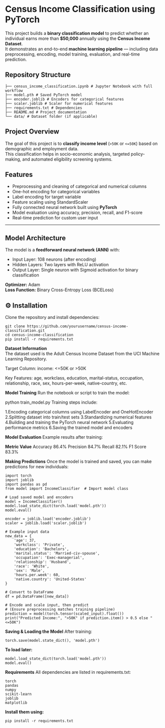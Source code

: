 #  Census Income Classification using PyTorch

This project builds a **binary classification model** to predict whether an individual earns more than **$50,000** annually using the **Census Income Dataset**.  
It demonstrates an end-to-end **machine learning pipeline** — including data preprocessing, encoding, model training, evaluation, and real-time prediction.

##  Repository Structure

```
├── census_income_classification.ipynb # Jupyter Notebook with full workflow
├── model.pth # Saved PyTorch model
├── encoder.joblib # Encoders for categorical features
├── scaler.joblib # Scaler for numerical features
├── requirements.txt # Dependencies
├── README.md # Project documentation
└── data/ # Dataset folder (if applicable)

```

##  Project Overview

The goal of this project is to **classify income level** (`>50K` or `<=50K`) based on demographic and employment data.  
This classification helps in socio-economic analysis, targeted policy-making, and automated eligibility screening systems.

##  Features

- Preprocessing and cleaning of categorical and numerical columns<br>
- One-hot encoding for categorical variables<br>
- Label encoding for target variable<br>
- Feature scaling using StandardScaler<br>
- Fully connected neural network built using **PyTorch**<br>
- Model evaluation using accuracy, precision, recall, and F1-score<br>
- Real-time prediction for custom user input<br>

---

##  Model Architecture

The model is a **feedforward neural network (ANN)** with:<br>
- Input Layer: 108 neurons (after encoding)<br>
- Hidden Layers: Two layers with ReLU activation<br>
- Output Layer: Single neuron with Sigmoid activation for binary classification<br>

**Optimizer:** Adam<br>
**Loss Function:** Binary Cross-Entropy Loss (BCELoss)<br>


## ⚙️ Installation

Clone the repository and install dependencies:

```
git clone https://github.com/yourusername/census-income-classification.git
cd census-income-classification
pip install -r requirements.txt
```

**Dataset Information**<br>
The dataset used is the Adult Census Income Dataset from the UCI Machine Learning Repository.

Target Column:
income: <=50K or >50K

Key Features:
age, workclass, education, marital-status, occupation, relationship, race, sex, hours-per-week, native-country, etc.

**Model Training**
Run the notebook or script to train the model:

python train_model.py
Training steps include:

1.Encoding categorical columns using LabelEncoder and OneHotEncoder
2.Splitting dataset into train/test sets
3.Standardizing numerical features
4.Building and training the PyTorch neural network
5.Evaluating performance metrics
6.Saving the trained model and encoders

**Model Evaluation**
Example results after training:

**Metric	Value**
Accuracy	86.4%
Precision	84.7%
Recall	82.1%
F1 Score	83.3%

**Making Predictions**
Once the model is trained and saved, you can make predictions for new individuals:

```
import torch
import joblib
import pandas as pd
from model import IncomeClassifier  # Import model class

# Load saved model and encoders
model = IncomeClassifier()
model.load_state_dict(torch.load('model.pth'))
model.eval()

encoder = joblib.load('encoder.joblib')
scaler = joblib.load('scaler.joblib')

# Example input data
new_data = {
    'age': 37,
    'workclass': 'Private',
    'education': 'Bachelors',
    'marital.status': 'Married-civ-spouse',
    'occupation': 'Exec-managerial',
    'relationship': 'Husband',
    'race': 'White',
    'sex': 'Male',
    'hours.per.week': 60,
    'native.country': 'United-States'
}

# Convert to DataFrame
df = pd.DataFrame([new_data])

# Encode and scale input, then predict
# (Ensure preprocessing matches training pipeline)
prediction = model(torch.tensor(scaled_input).float())
print("Predicted Income:", ">50K" if prediction.item() > 0.5 else "<=50K")

```
**Saving & Loading the Model**
After training:
```
torch.save(model.state_dict(), 'model.pth')
```
**To load later:**
```
model.load_state_dict(torch.load('model.pth'))
model.eval()
```
**Requirements**
All dependencies are listed in requirements.txt:

```
torch
pandas
numpy
scikit-learn
joblib
matplotlib
```
**Install them using:**
```
pip install -r requirements.txt
```
